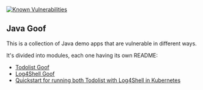 [![Known Vulnerabilities](https://snyk.io/test/github/{MihaiAmza}/{java-goof}/badge.svg?targetFile={pom.xml})](https://snyk.io/test/github/{MihaiAmza/{java-goof})
## Java Goof
This is a collection of Java demo apps that are vulnerable in different ways.

It's divided into modules, each one having its own README:

* [Todolist Goof](todolist-goof/README.md)
* [Log4Shell Goof](log4shell-goof/README.md)
* [Quickstart for running both Todolist with Log4Shell in Kubernetes](README-K8S.md)
